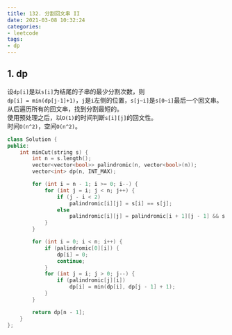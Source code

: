 ```yaml
---
title: 132. 分割回文串 II
date: 2021-03-08 10:32:24
categories: 
- leetcode
tags: 
- dp
---
```

## 1. dp
设`dp[i]`是以`s[i]`为结尾的子串的最少分割次数，则  
`dp[i] = min(dp[j-1]+1)`，`j`是`i`左侧的位置，`s[j~i]`是`s[0~i]`最后一个回文串。  
从后遍历所有的回文串，找到分割最短的。  
使用预处理之后，以`O(1)`的时间判断`s[i][j]`的回文性。  
时间`O(n^2)`，空间`O(n^2)`。  
```cpp
class Solution {
public:
    int minCut(string s) {
        int n = s.length();
        vector<vector<bool>> palindromic(n, vector<bool>(n));
        vector<int> dp(n, INT_MAX);

        for (int i = n - 1; i >= 0; i--) {
            for (int j = i; j < n; j++) {
                if (j - i < 2)
                    palindromic[i][j] = s[i] == s[j];
                else
                    palindromic[i][j] = palindromic[i + 1][j - 1] && s[i] == s[j];
            }
        }

        for (int i = 0; i < n; i++) {
            if (palindromic[0][i]) {
                dp[i] = 0;
                continue;
            }
            for (int j = i; j > 0; j--) {
                if (palindromic[j][i])
                    dp[i] = min(dp[i], dp[j - 1] + 1);
            }
        }

        return dp[n - 1];
    }
};
```
